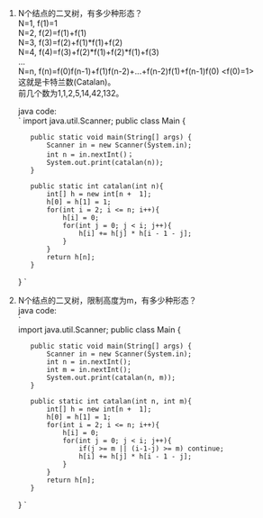 1. N个结点的二叉树，有多少种形态？  
   N=1, f(1)=1   
   N=2, f(2)=f(1)+f(1)  
   N=3, f(3)=f(2)+f(1)*f(1)+f(2)  
   N=4, f(4)=f(3)+f(2)*f(1)+f(2)*f(1)+f(3)  
   ...  
   N=n, f(n)=f(0)f(n-1)+f(1)f(n-2)+...+f(n-2)f(1)+f(n-1)f(0) <f(0)=1>  
   这就是卡特兰数(Catalan)。  
   前几个数为1,1,2,5,14,42,132。  
   
   java code:  
   `
      import java.util.Scanner;
      public class Main {

          public static void main(String[] args) {
              Scanner in = new Scanner(System.in);
              int n = in.nextInt()；
              System.out.print(catalan(n));
          }

          public static int catalan(int n){
              int[] h = new int[n +  1];
              h[0] = h[1] = 1;
              for(int i = 2; i <= n; i++){
                  h[i] = 0;
                  for(int j = 0; j < i; j++){
                      h[i] += h[j] * h[i - 1 - j];
                  }
              }
              return h[n];
          }
      }
`

2. N个结点的二叉树，限制高度为m，有多少种形态？  
   java code:   
`   
      import java.util.Scanner;
      public class Main {

          public static void main(String[] args) {
              Scanner in = new Scanner(System.in);
              int n = in.nextInt();
              int m = in.nextInt();
              System.out.print(catalan(n, m));
          }

          public static int catalan(int n, int m){
              int[] h = new int[n +  1];
              h[0] = h[1] = 1;
              for(int i = 2; i <= n; i++){
                  h[i] = 0;
                  for(int j = 0; j < i; j++){
                      if(j >= m || (i-1-j) >= m) continue;
                      h[i] += h[j] * h[i - 1 - j];
                  }
              }
              return h[n];
          }
      }
`
